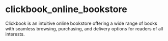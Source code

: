 # clickbook_online_bookstore
Clickbook is an intuitive online bookstore offering a wide range of books with seamless browsing, purchasing, and delivery options for readers of all interests.
